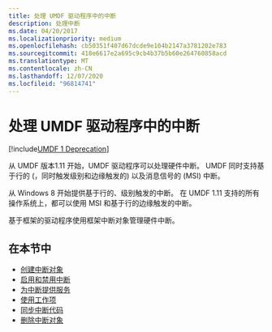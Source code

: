 ```yaml
---
title: 处理 UMDF 驱动程序中的中断
description: 处理中断
ms.date: 04/20/2017
ms.localizationpriority: medium
ms.openlocfilehash: cb50351f407d67dcde9e104b2147a3781202e783
ms.sourcegitcommit: 418e6617e2a695c9cb4b37b5b60e264760858acd
ms.translationtype: MT
ms.contentlocale: zh-CN
ms.lasthandoff: 12/07/2020
ms.locfileid: "96814741"
---
```

# <a name="handling-interrupts-in-umdf-drivers"></a>处理 UMDF 驱动程序中的中断


[!include[UMDF 1 Deprecation](../includes/umdf-1-deprecation.md)]

从 UMDF 版本1.11 开始，UMDF 驱动程序可以处理硬件中断。 UMDF 同时支持基于行的 (，同时触发级别和边缘触发的) 以及消息信号的 (MSI) 中断。

从 Windows 8 开始提供基于行的、级别触发的中断。 在 UMDF 1.11 支持的所有操作系统上，都可以使用 MSI 和基于行的边缘触发的中断。

基于框架的驱动程序使用框架中断对象管理硬件中断。

## <a name="in-this-section"></a>在本节中


-   [创建中断对象](creating-an-interrupt-object-umdf.md)
-   [启用和禁用中断](enabling-and-disabling-interrupts-umdf.md)
-   [为中断提供服务](servicing-an-interrupt-umdf.md)
-   [使用工作项](using-workitems.md)
-   [同步中断代码](synchronizing-interrupt-code-umdf.md)
-   [删除中断对象](deleting-an-interrupt-object.md)

 

 





